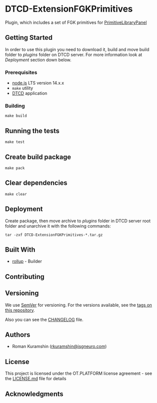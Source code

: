 # DTCD-ExtensionFGKPrimitives

Plugin, which includes a set of FGK primitives for [PrimitiveLibraryPanel](https://github.com/ISGNeuroTeam/DTCD-PrimitiveLibraryPanel)

## Getting Started

In order to use this plugin you need to download it, build and move build folder to _plugins_ folder on DTCD server. For more information look at _Deployment_ section down below.

### Prerequisites

- [node.js](https://nodejs.org/en/) LTS version 14.x.x
- `make` utility
- [DTCD](https://github.com/ISGNeuroTeam/DTCD) application

### Building

```
make build
```

## Running the tests

```
make test
```

## Create build package

```
make pack
```

## Clear dependencies

```
make clear
```

## Deployment

Create package, then move archive to _plugins_ folder in DTCD server root folder and unarchive it with the following commands:

```
tar -zxf DTCD-ExtensionFGKPrimitives-*.tar.gz
```

## Built With

- [rollup](https://rollupjs.org/guide/en/) - Builder

## Contributing

## Versioning

We use [SemVer](http://semver.org/) for versioning. For the versions available, see the [tags on this repository](https://github.com/ISGNeuroTeam/DTCD-ExtensionFGKPrimitives/tags).

Also you can see the [CHANGELOG](CHANGELOG.md) file.

## Authors

- Roman Kuramshin (rkuramshin@isgneuro.com)

## License

This project is licensed under the OT.PLATFORM license agreement - see the [LICENSE.md](LICENSE.md) file for details

## Acknowledgments
